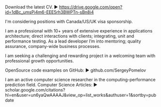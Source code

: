 Download the latest CV.
► https://drive.google.com/open?id=1dBc_umsPi4m6-EEE5rh3BWPTn-sBn8i4

I'm considering positions with Canada/US/UK visa sponsorship.

I am a professional with 10+ years of extensive experience in applications architecture; direct interactions with clients; integrating, unit and performance testing. As a lead developer I’m into mentoring; quality assurance, company-wide business processes. 

 I am seeking a challenging and rewarding project in a welcoming team with professional growth opportunities.

OpenSource code examples on GitHub:
► github.com/SergeyPomelov

I am an active computer science researcher in the computing-performance prediction field. Computer Science Articles:
► scholar.google.com/citations?hl=en&user=un6yaQwAAAAJ&view_op=list_works&authuser=1&sortby=pubdate
